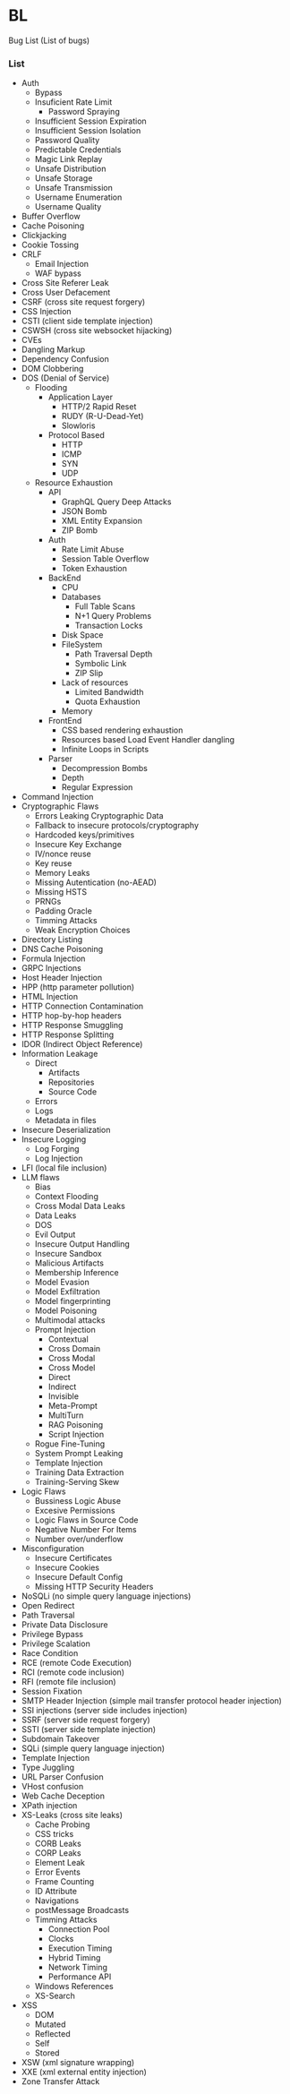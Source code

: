 # BL
Bug List (List of bugs)

### List

- Auth
  - Bypass
  - Insuficient Rate Limit
    - Password Spraying
  - Insufficient Session Expiration
  - Insufficient Session Isolation
  - Password Quality
  - Predictable Credentials
  - Magic Link Replay
  - Unsafe Distribution
  - Unsafe Storage
  - Unsafe Transmission
  - Username Enumeration
  - Username Quality
- Buffer Overflow
- Cache Poisoning
- Clickjacking
- Cookie Tossing
- CRLF
  - Email Injection
  - WAF bypass
- Cross Site Referer Leak
- Cross User Defacement
- CSRF (cross site request forgery)
- CSS Injection
- CSTI (client side template injection)
- CSWSH (cross site websocket hijacking)
- CVEs
- Dangling Markup
- Dependency Confusion
- DOM Clobbering
- DOS (Denial of Service)
  - Flooding
    - Application Layer
      - HTTP/2 Rapid Reset
      - RUDY (R-U-Dead-Yet)
      - Slowloris
    - Protocol Based
      - HTTP
      - ICMP
      - SYN
      - UDP 
  - Resource Exhaustion
    - API
      - GraphQL Query Deep Attacks
      - JSON Bomb
      - XML Entity Expansion
      - ZIP Bomb
    - Auth
      - Rate Limit Abuse
      - Session Table Overflow
      - Token Exhaustion
    - BackEnd
      - CPU
      - Databases
        - Full Table Scans
        - N+1 Query Problems
        - Transaction Locks
      - Disk Space
      - FileSystem
        - Path Traversal Depth
        - Symbolic Link
        - ZIP Slip
      - Lack of resources
        - Limited Bandwidth
        - Quota Exhaustion
      - Memory
    - FrontEnd
      - CSS based rendering exhaustion
      - Resources based Load Event Handler dangling 
      - Infinite Loops in Scripts
    - Parser
      - Decompression Bombs
      - Depth 
      - Regular Expression
- Command Injection
- Cryptographic Flaws
  - Errors Leaking Cryptographic Data
  - Fallback to insecure protocols/cryptography
  - Hardcoded keys/primitives
  - Insecure Key Exchange
  - IV/nonce reuse
  - Key reuse
  - Memory Leaks
  - Missing Autentication (no-AEAD)
  - Missing HSTS
  - PRNGs
  - Padding Oracle
  - Timming Attacks
  - Weak Encryption Choices
- Directory Listing
- DNS Cache Poisoning
- Formula Injection
- GRPC Injections
- Host Header Injection
- HPP (http parameter pollution)
- HTML Injection
- HTTP Connection Contamination
- HTTP hop-by-hop headers
- HTTP Response Smuggling
- HTTP Response Splitting
- IDOR (Indirect Object Reference)
- Information Leakage
  - Direct
    - Artifacts
    - Repositories
    - Source Code
  - Errors
  - Logs 
  - Metadata in files
- Insecure Deserialization
- Insecure Logging
  - Log Forging
  - Log Injection
- LFI (local file inclusion)
- LLM flaws
  - Bias
  - Context Flooding
  - Cross Modal Data Leaks
  - Data Leaks
  - DOS
  - Evil Output
  - Insecure Output Handling
  - Insecure Sandbox
  - Malicious Artifacts
  - Membership Inference
  - Model Evasion
  - Model Exfiltration
  - Model fingerprinting
  - Model Poisoning
  - Multimodal attacks
  - Prompt Injection
    - Contextual
    - Cross Domain
    - Cross Modal
    - Cross Model
    - Direct
    - Indirect
    - Invisible
    - Meta-Prompt
    - MultiTurn 
    - RAG Poisoning
    - Script Injection
  - Rogue Fine-Tuning
  - System Prompt Leaking
  - Template Injection
  - Training Data Extraction
  - Training-Serving Skew
- Logic Flaws
  - Bussiness Logic Abuse
  - Excesive Permissions
  - Logic Flaws in Source Code
  - Negative Number For Items
  - Number over/underflow
- Misconfiguration
  - Insecure Certificates
  - Insecure Cookies
  - Insecure Default Config
  - Missing HTTP Security Headers
- NoSQLi (no simple query language injections)
- Open Redirect
- Path Traversal
- Private Data Disclosure 
- Privilege Bypass
- Privilege Scalation
- Race Condition
- RCE (remote Code Execution)
- RCI (remote code inclusion)
- RFI (remote file inclusion)
- Session Fixation
- SMTP Header Injection (simple mail transfer protocol header injection)
- SSI injections (server side includes injection)
- SSRF (server side request forgery)
- SSTI (server side template injection)
- Subdomain Takeover
- SQLi (simple query language injection)
- Template Injection
- Type Juggling
- URL Parser Confusion
- VHost confusion
- Web Cache Deception
- XPath injection
- XS-Leaks (cross site leaks)
  - Cache Probing
  - CSS tricks
  - CORB Leaks
  - CORP Leaks
  - Element Leak
  - Error Events
  - Frame Counting
  - ID Attribute
  - Navigations
  - postMessage Broadcasts
  - Timming Attacks
    - Connection Pool
    - Clocks
    - Execution Timing
    - Hybrid Timing
    - Network Timing
    - Performance API
  - Windows References
  - XS-Search
- XSS
  - DOM
  - Mutated
  - Reflected
  - Self
  - Stored
- XSW (xml signature wrapping)
- XXE (xml external entity injection)
- Zone Transfer Attack
